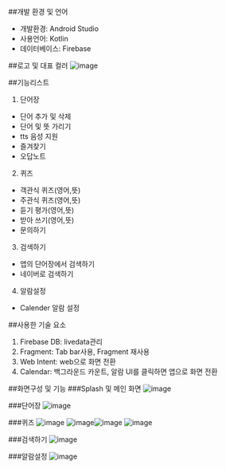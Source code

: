##개발 환경 및 언어
- 개발환경: Android Studio
- 사용언어: Kotlin
- 데이터베이스: Firebase

##로고 및 대표 컬러
![image](https://user-images.githubusercontent.com/63103070/124432468-a064b500-ddac-11eb-8592-58a5fb0be603.png)

##기능리스트
1. 단어장
- 단어 추가 및 삭제
- 단어 및 뜻 가리기
- tts 음성 지원
- 즐겨찾기
- 오답노트

2. 퀴즈
- 객관식 퀴즈(영어,뜻)
- 주관식 퀴즈(영어,뜻)
- 듣기 평가(영어,뜻)
- 받아 쓰기(영어,뜻)
- 문의하기

3. 검색하기
- 앱의 단어장에서 검색하기
- 네이버로 검색하기

4. 알람설정
- Calender 알람 설정

##사용한 기술 요소
1. Firebase DB: livedata관리
2. Fragment: Tab bar사용, Fragment 재사용
3. Web Intent: web으로 화면 전환
4. Calendar: 백그라운드 카운트, 알람 UI를 클릭하면 앱으로 화면 전환

##화면구성 및 기능
###Splash 및 메인 화면
![image](https://user-images.githubusercontent.com/63103070/124433006-339dea80-ddad-11eb-96c1-d358187abdfa.png)

###단어장
![image](https://user-images.githubusercontent.com/63103070/124433042-41537000-ddad-11eb-90c1-b14db0ae1e29.png)

###퀴즈
![image](https://user-images.githubusercontent.com/63103070/124433126-57f9c700-ddad-11eb-8148-f7e0831fe43c.png)
![image](https://user-images.githubusercontent.com/63103070/124433191-6ea01e00-ddad-11eb-9e37-75e25f7f5569.png)![image](https://user-images.githubusercontent.com/63103070/124433161-63e58900-ddad-11eb-948f-79621668a76f.png)
![image](https://user-images.githubusercontent.com/63103070/124433219-7790ef80-ddad-11eb-82a8-322ed95bf92e.png)

###검색하기
![image](https://user-images.githubusercontent.com/63103070/124433275-8677a200-ddad-11eb-91a6-15f2db1110b2.png)

###알람설정
![image](https://user-images.githubusercontent.com/63103070/124433335-98594500-ddad-11eb-8c26-eee336172820.png)


